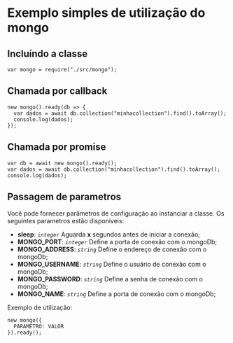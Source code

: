 # Exemplo simples de utilização do mongo

## Incluíndo a classe

```node
var mongo = require("./src/mongo");
```

## Chamada por callback

```node
new mongo().ready(db => {
  var dados = await db.collection("minhacollection").find().toArray();
  console.log(dados);
});
```

## Chamada por promise

```node
var db = await new mongo().ready();
var dados = await db.collection("minhacollection").find().toArray();
console.log(dados);
```

## Passagem de parametros

Você pode fornecer parâmetros de configuração ao instanciar a classe. Os seguintes parametros estão disponíveis:

* **sleep**: *`integer`* Aguarda **x** segundos antes de iniciar a conexão;
* **MONGO_PORT**: *`integer`* Define a porta de conexão com o mongoDb;
* **MONGO_ADDRESS**: *`string`* Define o endereço de conexão com o mongoDb;
* **MONGO_USERNAME**: *`string`* Define o usuário de conexão com o mongoDb;
* **MONGO_PASSWORD**: *`string`* Define a senha de conexão com o mongoDb;
* **MONGO_NAME**: *`string`* Define a porta de conexão com o mongoDb;

Exemplo de utilização:

```node
new mongo({
  PARAMETRO: VALOR
}).ready();
```
